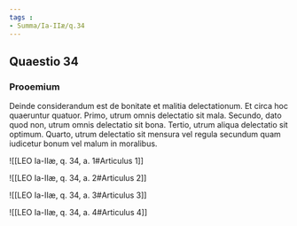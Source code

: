 ```yaml
---
tags : 
- Summa/Ia-IIæ/q.34
---
```


## Quaestio 34

### Prooemium

Deinde considerandum est de bonitate et malitia delectationum. Et circa hoc quaeruntur quatuor. Primo, utrum omnis delectatio sit mala. Secundo, dato quod non, utrum omnis delectatio sit bona. Tertio, utrum aliqua delectatio sit optimum. Quarto, utrum delectatio sit mensura vel regula secundum quam iudicetur bonum vel malum in moralibus.

![[LEO Ia-IIæ, q. 34, a. 1#Articulus 1]]

![[LEO Ia-IIæ, q. 34, a. 2#Articulus 2]]

![[LEO Ia-IIæ, q. 34, a. 3#Articulus 3]]

![[LEO Ia-IIæ, q. 34, a. 4#Articulus 4]]

